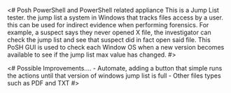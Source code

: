 <# Posh
PowerShell and PowerShell related appliance 
This is a Jump List tester.  the jump list a system in Windows that tracks files access by a user.  this can be used for indirect evidence when performing forensics.  For example, a suspect says they never opened X file, the investigator can check the jump list and see that suspect did in fact open  said file. 
This PoSH GUI is used to check each Window OS when a new version becomes available to see if the jump list max value has changed.
#>

<# Possible Improvements....
    - Automate, adding a button that simple runs the actions until that version of windows jump list is full
    - Other files types such as PDF and TXT
#>
